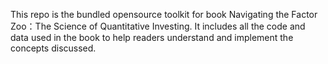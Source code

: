 This repo is the bundled opensource toolkit for book Navigating the Factor Zoo：The Science of Quantitative Investing. It includes all the code and data used in the book to help readers understand and implement the concepts discussed.
